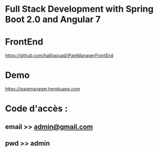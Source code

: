 # Full Stack Development with Spring Boot 2.0 and Angular 7
# FrontEnd
 https://github.com/hallijaouad/iPaieManagerFrontEnd
# Demo
https://ipaiemanager.herokuapp.com
# Code d'accès :
## email >> admin@gmail.com
## pwd >> admin
